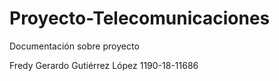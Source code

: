 # Proyecto-Telecomunicaciones
Documentación sobre proyecto 


Fredy Gerardo Gutiérrez López
1190-18-11686
